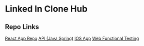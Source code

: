 # Linked In Clone Hub

## Repo Links
[React App Repo](https://github.com/ramsunvtech/linkedin-clone-web)
[API (Java Spring)](https://github.com/ramsunvtech/linkedin-clone-api)
[IOS App](https://github.com/ramsunvtech/linkedin-clone-ios-app)
[Web Functional Testing](https://github.com/ramsunvtech/linkedin-clone-ft-web)

